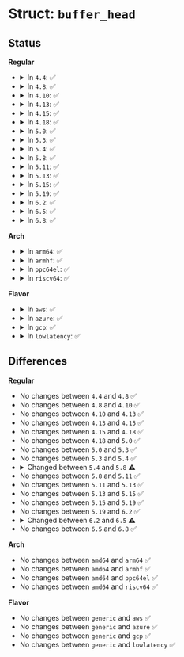 # Struct: <code>buffer_head</code>

## Status
<b>Regular</b>
<ul>
<li>
<details>
<summary>In <code>4.4</code>: ✅</summary>

```c
struct buffer_head {
    long unsigned int b_state;
    struct buffer_head *b_this_page;
    struct page *b_page;
    sector_t b_blocknr;
    size_t b_size;
    char *b_data;
    struct block_device *b_bdev;
    bh_end_io_t *b_end_io;
    void *b_private;
    struct list_head b_assoc_buffers;
    struct address_space *b_assoc_map;
    atomic_t b_count;
};
```
</details>
</li>
<li>
<details>
<summary>In <code>4.8</code>: ✅</summary>

```c
struct buffer_head {
    long unsigned int b_state;
    struct buffer_head *b_this_page;
    struct page *b_page;
    sector_t b_blocknr;
    size_t b_size;
    char *b_data;
    struct block_device *b_bdev;
    bh_end_io_t *b_end_io;
    void *b_private;
    struct list_head b_assoc_buffers;
    struct address_space *b_assoc_map;
    atomic_t b_count;
};
```
</details>
</li>
<li>
<details>
<summary>In <code>4.10</code>: ✅</summary>

```c
struct buffer_head {
    long unsigned int b_state;
    struct buffer_head *b_this_page;
    struct page *b_page;
    sector_t b_blocknr;
    size_t b_size;
    char *b_data;
    struct block_device *b_bdev;
    bh_end_io_t *b_end_io;
    void *b_private;
    struct list_head b_assoc_buffers;
    struct address_space *b_assoc_map;
    atomic_t b_count;
};
```
</details>
</li>
<li>
<details>
<summary>In <code>4.13</code>: ✅</summary>

```c
struct buffer_head {
    long unsigned int b_state;
    struct buffer_head *b_this_page;
    struct page *b_page;
    sector_t b_blocknr;
    size_t b_size;
    char *b_data;
    struct block_device *b_bdev;
    bh_end_io_t *b_end_io;
    void *b_private;
    struct list_head b_assoc_buffers;
    struct address_space *b_assoc_map;
    atomic_t b_count;
};
```
</details>
</li>
<li>
<details>
<summary>In <code>4.15</code>: ✅</summary>

```c
struct buffer_head {
    long unsigned int b_state;
    struct buffer_head *b_this_page;
    struct page *b_page;
    sector_t b_blocknr;
    size_t b_size;
    char *b_data;
    struct block_device *b_bdev;
    bh_end_io_t *b_end_io;
    void *b_private;
    struct list_head b_assoc_buffers;
    struct address_space *b_assoc_map;
    atomic_t b_count;
};
```
</details>
</li>
<li>
<details>
<summary>In <code>4.18</code>: ✅</summary>

```c
struct buffer_head {
    long unsigned int b_state;
    struct buffer_head *b_this_page;
    struct page *b_page;
    sector_t b_blocknr;
    size_t b_size;
    char *b_data;
    struct block_device *b_bdev;
    bh_end_io_t *b_end_io;
    void *b_private;
    struct list_head b_assoc_buffers;
    struct address_space *b_assoc_map;
    atomic_t b_count;
};
```
</details>
</li>
<li>
<details>
<summary>In <code>5.0</code>: ✅</summary>

```c
struct buffer_head {
    long unsigned int b_state;
    struct buffer_head *b_this_page;
    struct page *b_page;
    sector_t b_blocknr;
    size_t b_size;
    char *b_data;
    struct block_device *b_bdev;
    bh_end_io_t *b_end_io;
    void *b_private;
    struct list_head b_assoc_buffers;
    struct address_space *b_assoc_map;
    atomic_t b_count;
};
```
</details>
</li>
<li>
<details>
<summary>In <code>5.3</code>: ✅</summary>

```c
struct buffer_head {
    long unsigned int b_state;
    struct buffer_head *b_this_page;
    struct page *b_page;
    sector_t b_blocknr;
    size_t b_size;
    char *b_data;
    struct block_device *b_bdev;
    bh_end_io_t *b_end_io;
    void *b_private;
    struct list_head b_assoc_buffers;
    struct address_space *b_assoc_map;
    atomic_t b_count;
};
```
</details>
</li>
<li>
<details>
<summary>In <code>5.4</code>: ✅</summary>

```c
struct buffer_head {
    long unsigned int b_state;
    struct buffer_head *b_this_page;
    struct page *b_page;
    sector_t b_blocknr;
    size_t b_size;
    char *b_data;
    struct block_device *b_bdev;
    bh_end_io_t *b_end_io;
    void *b_private;
    struct list_head b_assoc_buffers;
    struct address_space *b_assoc_map;
    atomic_t b_count;
};
```
</details>
</li>
<li>
<details>
<summary>In <code>5.8</code>: ✅</summary>

```c
struct buffer_head {
    long unsigned int b_state;
    struct buffer_head *b_this_page;
    struct page *b_page;
    sector_t b_blocknr;
    size_t b_size;
    char *b_data;
    struct block_device *b_bdev;
    bh_end_io_t *b_end_io;
    void *b_private;
    struct list_head b_assoc_buffers;
    struct address_space *b_assoc_map;
    atomic_t b_count;
    spinlock_t b_uptodate_lock;
};
```
</details>
</li>
<li>
<details>
<summary>In <code>5.11</code>: ✅</summary>

```c
struct buffer_head {
    long unsigned int b_state;
    struct buffer_head *b_this_page;
    struct page *b_page;
    sector_t b_blocknr;
    size_t b_size;
    char *b_data;
    struct block_device *b_bdev;
    bh_end_io_t *b_end_io;
    void *b_private;
    struct list_head b_assoc_buffers;
    struct address_space *b_assoc_map;
    atomic_t b_count;
    spinlock_t b_uptodate_lock;
};
```
</details>
</li>
<li>
<details>
<summary>In <code>5.13</code>: ✅</summary>

```c
struct buffer_head {
    long unsigned int b_state;
    struct buffer_head *b_this_page;
    struct page *b_page;
    sector_t b_blocknr;
    size_t b_size;
    char *b_data;
    struct block_device *b_bdev;
    bh_end_io_t *b_end_io;
    void *b_private;
    struct list_head b_assoc_buffers;
    struct address_space *b_assoc_map;
    atomic_t b_count;
    spinlock_t b_uptodate_lock;
};
```
</details>
</li>
<li>
<details>
<summary>In <code>5.15</code>: ✅</summary>

```c
struct buffer_head {
    long unsigned int b_state;
    struct buffer_head *b_this_page;
    struct page *b_page;
    sector_t b_blocknr;
    size_t b_size;
    char *b_data;
    struct block_device *b_bdev;
    bh_end_io_t *b_end_io;
    void *b_private;
    struct list_head b_assoc_buffers;
    struct address_space *b_assoc_map;
    atomic_t b_count;
    spinlock_t b_uptodate_lock;
};
```
</details>
</li>
<li>
<details>
<summary>In <code>5.19</code>: ✅</summary>

```c
struct buffer_head {
    long unsigned int b_state;
    struct buffer_head *b_this_page;
    struct page *b_page;
    sector_t b_blocknr;
    size_t b_size;
    char *b_data;
    struct block_device *b_bdev;
    bh_end_io_t *b_end_io;
    void *b_private;
    struct list_head b_assoc_buffers;
    struct address_space *b_assoc_map;
    atomic_t b_count;
    spinlock_t b_uptodate_lock;
};
```
</details>
</li>
<li>
<details>
<summary>In <code>6.2</code>: ✅</summary>

```c
struct buffer_head {
    long unsigned int b_state;
    struct buffer_head *b_this_page;
    struct page *b_page;
    sector_t b_blocknr;
    size_t b_size;
    char *b_data;
    struct block_device *b_bdev;
    bh_end_io_t *b_end_io;
    void *b_private;
    struct list_head b_assoc_buffers;
    struct address_space *b_assoc_map;
    atomic_t b_count;
    spinlock_t b_uptodate_lock;
};
```
</details>
</li>
<li>
<details>
<summary>In <code>6.5</code>: ✅</summary>

```c
struct buffer_head {
    long unsigned int b_state;
    struct buffer_head *b_this_page;
    struct page *b_page;
    struct folio *b_folio;
    sector_t b_blocknr;
    size_t b_size;
    char *b_data;
    struct block_device *b_bdev;
    bh_end_io_t *b_end_io;
    void *b_private;
    struct list_head b_assoc_buffers;
    struct address_space *b_assoc_map;
    atomic_t b_count;
    spinlock_t b_uptodate_lock;
};
```
</details>
</li>
<li>
<details>
<summary>In <code>6.8</code>: ✅</summary>

```c
struct buffer_head {
    long unsigned int b_state;
    struct buffer_head *b_this_page;
    struct page *b_page;
    struct folio *b_folio;
    sector_t b_blocknr;
    size_t b_size;
    char *b_data;
    struct block_device *b_bdev;
    bh_end_io_t *b_end_io;
    void *b_private;
    struct list_head b_assoc_buffers;
    struct address_space *b_assoc_map;
    atomic_t b_count;
    spinlock_t b_uptodate_lock;
};
```
</details>
</li>
</ul>
<b>Arch</b>
<ul>
<li>
<details>
<summary>In <code>arm64</code>: ✅</summary>

```c
struct buffer_head {
    long unsigned int b_state;
    struct buffer_head *b_this_page;
    struct page *b_page;
    sector_t b_blocknr;
    size_t b_size;
    char *b_data;
    struct block_device *b_bdev;
    bh_end_io_t *b_end_io;
    void *b_private;
    struct list_head b_assoc_buffers;
    struct address_space *b_assoc_map;
    atomic_t b_count;
};
```
</details>
</li>
<li>
<details>
<summary>In <code>armhf</code>: ✅</summary>

```c
struct buffer_head {
    long unsigned int b_state;
    struct buffer_head *b_this_page;
    struct page *b_page;
    sector_t b_blocknr;
    size_t b_size;
    char *b_data;
    struct block_device *b_bdev;
    bh_end_io_t *b_end_io;
    void *b_private;
    struct list_head b_assoc_buffers;
    struct address_space *b_assoc_map;
    atomic_t b_count;
};
```
</details>
</li>
<li>
<details>
<summary>In <code>ppc64el</code>: ✅</summary>

```c
struct buffer_head {
    long unsigned int b_state;
    struct buffer_head *b_this_page;
    struct page *b_page;
    sector_t b_blocknr;
    size_t b_size;
    char *b_data;
    struct block_device *b_bdev;
    bh_end_io_t *b_end_io;
    void *b_private;
    struct list_head b_assoc_buffers;
    struct address_space *b_assoc_map;
    atomic_t b_count;
};
```
</details>
</li>
<li>
<details>
<summary>In <code>riscv64</code>: ✅</summary>

```c
struct buffer_head {
    long unsigned int b_state;
    struct buffer_head *b_this_page;
    struct page *b_page;
    sector_t b_blocknr;
    size_t b_size;
    char *b_data;
    struct block_device *b_bdev;
    bh_end_io_t *b_end_io;
    void *b_private;
    struct list_head b_assoc_buffers;
    struct address_space *b_assoc_map;
    atomic_t b_count;
};
```
</details>
</li>
</ul>
<b>Flavor</b>
<ul>
<li>
<details>
<summary>In <code>aws</code>: ✅</summary>

```c
struct buffer_head {
    long unsigned int b_state;
    struct buffer_head *b_this_page;
    struct page *b_page;
    sector_t b_blocknr;
    size_t b_size;
    char *b_data;
    struct block_device *b_bdev;
    bh_end_io_t *b_end_io;
    void *b_private;
    struct list_head b_assoc_buffers;
    struct address_space *b_assoc_map;
    atomic_t b_count;
};
```
</details>
</li>
<li>
<details>
<summary>In <code>azure</code>: ✅</summary>

```c
struct buffer_head {
    long unsigned int b_state;
    struct buffer_head *b_this_page;
    struct page *b_page;
    sector_t b_blocknr;
    size_t b_size;
    char *b_data;
    struct block_device *b_bdev;
    bh_end_io_t *b_end_io;
    void *b_private;
    struct list_head b_assoc_buffers;
    struct address_space *b_assoc_map;
    atomic_t b_count;
};
```
</details>
</li>
<li>
<details>
<summary>In <code>gcp</code>: ✅</summary>

```c
struct buffer_head {
    long unsigned int b_state;
    struct buffer_head *b_this_page;
    struct page *b_page;
    sector_t b_blocknr;
    size_t b_size;
    char *b_data;
    struct block_device *b_bdev;
    bh_end_io_t *b_end_io;
    void *b_private;
    struct list_head b_assoc_buffers;
    struct address_space *b_assoc_map;
    atomic_t b_count;
};
```
</details>
</li>
<li>
<details>
<summary>In <code>lowlatency</code>: ✅</summary>

```c
struct buffer_head {
    long unsigned int b_state;
    struct buffer_head *b_this_page;
    struct page *b_page;
    sector_t b_blocknr;
    size_t b_size;
    char *b_data;
    struct block_device *b_bdev;
    bh_end_io_t *b_end_io;
    void *b_private;
    struct list_head b_assoc_buffers;
    struct address_space *b_assoc_map;
    atomic_t b_count;
};
```
</details>
</li>
</ul>

## Differences
<b>Regular</b>
<ul>
<li>
No changes between <code>4.4</code> and <code>4.8</code> ✅
</li>
<li>
No changes between <code>4.8</code> and <code>4.10</code> ✅
</li>
<li>
No changes between <code>4.10</code> and <code>4.13</code> ✅
</li>
<li>
No changes between <code>4.13</code> and <code>4.15</code> ✅
</li>
<li>
No changes between <code>4.15</code> and <code>4.18</code> ✅
</li>
<li>
No changes between <code>4.18</code> and <code>5.0</code> ✅
</li>
<li>
No changes between <code>5.0</code> and <code>5.3</code> ✅
</li>
<li>
No changes between <code>5.3</code> and <code>5.4</code> ✅
</li>
<li>
<details>
<summary>Changed between <code>5.4</code> and <code>5.8</code> ⚠️</summary>
<ul>
<li>
<b>Field added. </b>
<code>spinlock_t b_uptodate_lock</code>
</li>
</ul>
</details>
</li>
<li>
No changes between <code>5.8</code> and <code>5.11</code> ✅
</li>
<li>
No changes between <code>5.11</code> and <code>5.13</code> ✅
</li>
<li>
No changes between <code>5.13</code> and <code>5.15</code> ✅
</li>
<li>
No changes between <code>5.15</code> and <code>5.19</code> ✅
</li>
<li>
No changes between <code>5.19</code> and <code>6.2</code> ✅
</li>
<li>
<details>
<summary>Changed between <code>6.2</code> and <code>6.5</code> ⚠️</summary>
<ul>
<li>
<b>Field added. </b>
<code>struct folio *b_folio</code>
</li>
</ul>
</details>
</li>
<li>
No changes between <code>6.5</code> and <code>6.8</code> ✅
</li>
</ul>
<b>Arch</b>
<ul>
<li>
No changes between <code>amd64</code> and <code>arm64</code> ✅
</li>
<li>
No changes between <code>amd64</code> and <code>armhf</code> ✅
</li>
<li>
No changes between <code>amd64</code> and <code>ppc64el</code> ✅
</li>
<li>
No changes between <code>amd64</code> and <code>riscv64</code> ✅
</li>
</ul>
<b>Flavor</b>
<ul>
<li>
No changes between <code>generic</code> and <code>aws</code> ✅
</li>
<li>
No changes between <code>generic</code> and <code>azure</code> ✅
</li>
<li>
No changes between <code>generic</code> and <code>gcp</code> ✅
</li>
<li>
No changes between <code>generic</code> and <code>lowlatency</code> ✅
</li>
</ul>
